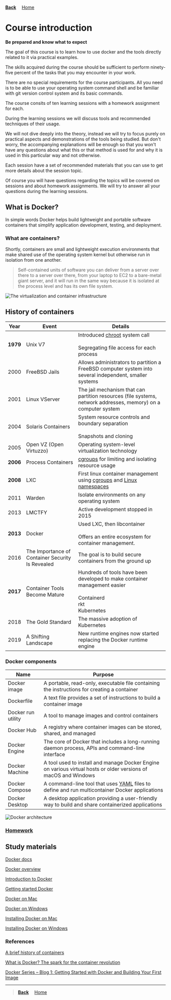 **[Back](../README.md)**
&emsp;[Home](/README.md)

# Course introduction

**Be prepared and know what to expect**

The goal of this course is to learn how to use docker and the tools directly related to it via practical examples.

The skills acquired during the course should be sufficient to perform ninety-five percent of the tasks that you may encounter in your work.

There are no special requirements for the course participants. All you need is to be able to use your operating system command shell and be familiar with git version control system and its basic commands.

The course consits of ten learning sessions with a homework assignment for each.

During the learning sessions we will discuss tools and recommended techniques of their usage.

We will not dive deeply into the theory, instead we will try to focus purely on practical aspects and demonstrations of the tools being studied. But don't worry, the accompanying explanations will be enough so that you won't have any questions about what this or that method is used for and why it is used in this particular way and not otherwise.

Each session have a set of recommended materials that you can use to get more details about the session topic.

Of course you will have questions regarding the topics will be covered on sessions and about homework assignments. We will try to answer all your questions during the learning sessions.

## What is Docker?

In simple words Docker helps build lightweight and portable software containers that simplify application development, testing, and deployment.

### What are containers?

Shortly, containers are small and lightweight execution environments that make shared use of the operating system kernel but otherwise run in isolation from one another.

>Self-contained units of software you can deliver from a server over there to a server over there, from your laptop to EC2 to a bare-metal giant server, and it will run in the same way because it is isolated at the process level and has its own file system.

![The virtualization and container infrastructure](https://images.idgesg.net/images/article/2017/06/virtualmachines-vs-containers-100727624-orig.jpg)

## History of containers

| Year | Event | Details
|-|-|-
| **1979** | Unix V7 | Introduced [chroot] system call<br><br>Segregating file access for each process
| 2000 | FreeBSD Jails | Allows administrators to partition a FreeBSD computer system into several independent, smaller systems
| 2001 | Linux VServer | The jail mechanism that can partition resources (file systems, network addresses, memory) on a computer system
| 2004 | Solaris Containers | System resource controls and boundary separation<br><br>Snapshots and cloning
| 2005 | Open VZ (Open Virtuzzo) | Operating system-level virtualization technology
| **2006** | Process Containers | [cgroups] for limiting and isolating resource usage
| **2008** | LXC | First linux container management using [cgroups] and [Linux namespaces]
| 2011 | Warden | Isolate environments on any operating system
| 2013 | LMCTFY | Active development stopped in 2015
| **2013** | Docker | Used LXC, then libcontainer<br><br>Offers an entire ecosystem for container management.
| 2016 | The Importance of Container Security Is Revealed | The goal is to build secure containers from the ground up
| **2017** | Container Tools Become Mature | Hundreds of tools have been developed to make container management easier<br><br>Containerd<br>rkt<br>Kubernetes
| 2018 | The Gold Standard | The massive adoption of Kubernetes
| 2019 | A Shifting Landscape | New runtime engines now started replacing the Docker runtime engine

### Docker components

| Name | Purpose
|- |-
| Docker image | A portable, read-only, executable file containing the instructions for creating a container
| Dockerfile | A text file provides a set of instructions to build a container image
| Docker run utility | A tool to manage images and control containers
| Docker Hub | A registry where container images can be stored, shared, and managed
| Docker Engine | The core of Docker that includes a long-running daemon process, APIs and command-line interface
| Docker Machine | A tool used to install and manage Docker Engine on various virtual hosts or older versions of macOS and Windows
| Docker Compose | A command-line tool that uses [YAML] files to define and run multicontainer Docker applications
| Docker Desktop | A desktop application providing a user-friendly way to build and share containerized applications

![Docker architecture](https://aurigait.com/wp-content/uploads/2023/10/docker-architecture.png)

### [Homework](./homework/README.md)

## Study materials

[Docker docs](https://docs.docker.com/get-started/)

[Docker overview](https://capgemini.udemy.com/course/learn-docker/learn/lecture/7894186#overview)

[Introduction to Docker](https://capgemini.udemy.com/course/docker-tutorial/learn/lecture/15717962#overview)

[Getting started Docker](https://capgemini.udemy.com/course/learn-docker/learn/lecture/15828544#overview)

[Docker on Mac](https://capgemini.udemy.com/course/learn-docker/learn/lecture/15828728#overview)

[Docker on Windows](https://capgemini.udemy.com/course/learn-docker/learn/lecture/15828724#overview)

[Installing Docker on Mac](https://capgemini.udemy.com/course/docker-tutorial/learn/lecture/15705976#overview)

[Installing Docker on Windows](https://capgemini.udemy.com/course/docker-tutorial/learn/lecture/15705124#overview)

### References

[A brief history of containers](https://blog.aquasec.com/a-brief-history-of-containers-from-1970s-chroot-to-docker-2016)

[What is Docker? The spark for the container revolution](https://www.infoworld.com/article/3204171/what-is-docker-the-spark-for-the-container-revolution.html)

[Docker Series – Blog 1: Getting Started with Docker and Building Your First Image](https://aurigait.com/blog/docker-series-blog-1-getting-started-with-docker-and-building-your-first-image/)

[chroot]: https://en.wikipedia.org/wiki/Chroot
[cgroups]: https://en.wikipedia.org/wiki/Cgroups
[Linux namespaces]: https://en.wikipedia.org/wiki/Linux_namespaces
[YAML]: https://en.wikipedia.org/wiki/YAML
---
>**[Back](../README.md)**
&emsp;[Home](/README.md)
